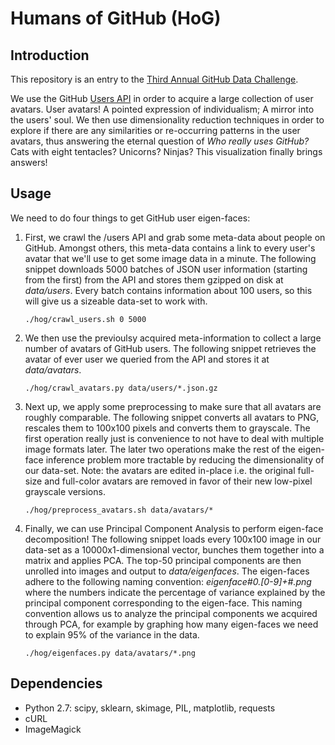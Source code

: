 # Humans of GitHub (HoG)

## Introduction

This repository is an entry to the [Third Annual GitHub Data
Challenge](https://github.com/blog/1864-third-annual-github-data-challenge).

We use the GitHub [Users API](https://developer.github.com/v3/users/) in order
to acquire a large collection of user avatars. User avatars! A pointed
expression of individualism; A mirror into the users' soul. We then use
dimensionality reduction techniques in order to explore if there are any
similarities or re-occurring patterns in the user avatars, thus answering the
eternal question of *Who really uses GitHub?* Cats with eight tentacles?
Unicorns? Ninjas? This visualization finally brings answers!

## Usage

We need to do four things to get GitHub user eigen-faces:

1. First, we crawl the /users API and grab some meta-data about people on
   GitHub. Amongst others, this meta-data contains a link to every user's avatar
   that we'll use to get some image data in a minute. The following snippet
   downloads 5000 batches of JSON user information (starting from the first)
   from the API and stores them gzipped on disk at *data/users*. Every batch
   contains information about 100 users, so this will give us a sizeable
   data-set to work with.

    `./hog/crawl_users.sh 0 5000`

2. We then use the previoulsy acquired meta-information to collect a large
   number of avatars of GitHub users. The following snippet retrieves the avatar
   of ever user we queried from the API and stores it at *data/avatars*.

    `./hog/crawl_avatars.py data/users/*.json.gz`

3. Next up, we apply some preprocessing to make sure that all avatars are roughly
   comparable. The following snippet converts all avatars to PNG, rescales them
   to 100x100 pixels and converts them to grayscale. The first operation really
   just is convenience to not have to deal with multiple image formats later.
   The later two operations make the rest of the eigen-face inference problem
   more tractable by reducing the dimensionality of our data-set. Note: the
   avatars are edited in-place i.e. the original full-size and full-color
   avatars are removed in favor of their new low-pixel grayscale versions.

    `./hog/preprocess_avatars.sh data/avatars/*`

4. Finally, we can use Principal Component Analysis to perform eigen-face
   decomposition! The following snippet loads every 100x100 image in our
   data-set as a 10000x1-dimensional vector, bunches them together into a matrix
   and applies PCA. The top-50 principal components are then unrolled into
   images and output to *data/eigenfaces*. The eigen-faces adhere to the
   following naming convention: *eigenface#0.[0-9]+#.png* where the numbers
   indicate the percentage of variance explained by the principal component
   corresponding to the eigen-face. This naming convention allows us to analyze
   the principal components we acquired through PCA, for example by graphing how
   many eigen-faces we need to explain 95% of the variance in the data.

    `./hog/eigenfaces.py data/avatars/*.png`

## Dependencies

- Python 2.7: scipy, sklearn, skimage, PIL, matplotlib, requests
- cURL
- ImageMagick
